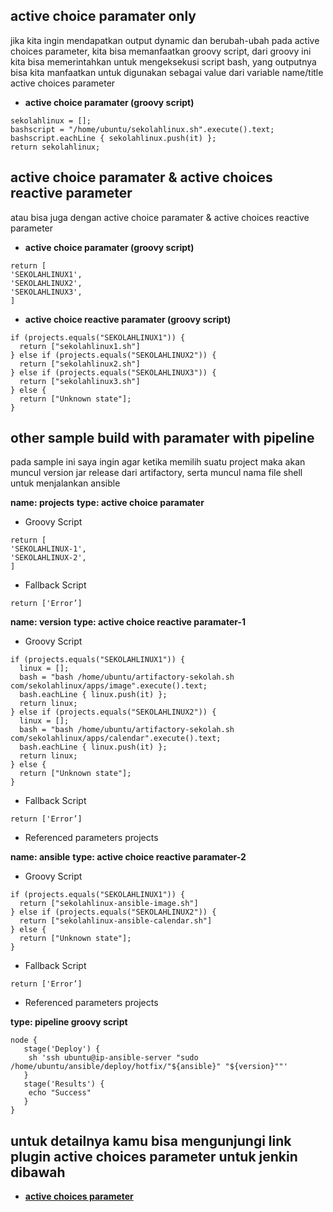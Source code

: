 ## active choice paramater only
jika kita ingin mendapatkan output dynamic dan berubah-ubah pada  active choices parameter, kita bisa memanfaatkan groovy script, dari groovy ini kita bisa memerintahkan untuk mengeksekusi script bash, yang outputnya bisa kita manfaatkan untuk digunakan sebagai value dari variable name/title active choices parameter
* **active choice paramater (groovy script)**
```
sekolahlinux = [];
bashscript = "/home/ubuntu/sekolahlinux.sh".execute().text;
bashscript.eachLine { sekolahlinux.push(it) };
return sekolahlinux;
```		
## active choice paramater & active choices reactive parameter
atau bisa juga dengan active choice paramater & active choices reactive parameter
* **active choice paramater (groovy script)**
```
return [
'SEKOLAHLINUX1',
'SEKOLAHLINUX2',
'SEKOLAHLINUX3',
]
```
* **active choice reactive paramater (groovy script)**
```
if (projects.equals("SEKOLAHLINUX1")) {
  return ["sekolahlinux1.sh"]
} else if (projects.equals("SEKOLAHLINUX2")) {
  return ["sekolahlinux2.sh"]
} else if (projects.equals("SEKOLAHLINUX3")) {
  return ["sekolahlinux3.sh"]
} else {
  return ["Unknown state"];
}
```

## other sample build with paramater with pipeline
pada sample ini saya ingin agar ketika memilih suatu project maka akan muncul version jar release dari artifactory, serta muncul nama file shell untuk menjalankan ansible

**name: projects**
**type: active choice paramater**
* Groovy Script
```
return [
'SEKOLAHLINUX-1',
'SEKOLAHLINUX-2',
]
```
* Fallback Script
```
return ['Error’]
```

**name: version**
**type: active choice reactive paramater-1**
* Groovy Script
```
if (projects.equals("SEKOLAHLINUX1")) {
  linux = [];
  bash = "bash /home/ubuntu/artifactory-sekolah.sh com/sekolahlinux/apps/image".execute().text;
  bash.eachLine { linux.push(it) };
  return linux;
} else if (projects.equals("SEKOLAHLINUX2")) {
  linux = [];
  bash = "bash /home/ubuntu/artifactory-sekolah.sh com/sekolahlinux/apps/calendar".execute().text;
  bash.eachLine { linux.push(it) };
  return linux;
} else {
  return ["Unknown state"];
}
```
* Fallback Script
```
return ['Error’]
```
* Referenced parameters
projects


**name: ansible**
**type: active choice reactive paramater-2**
* Groovy Script
```
if (projects.equals("SEKOLAHLINUX1")) {
  return ["sekolahlinux-ansible-image.sh"]
} else if (projects.equals("SEKOLAHLINUX2")) {
  return ["sekolahlinux-ansible-calendar.sh"]
} else {
  return ["Unknown state"];
}
```
* Fallback Script
```
return ['Error’]
```
* Referenced parameters
projects


**type: pipeline groovy script**
```
node {
   stage('Deploy') {
    sh 'ssh ubuntu@ip-ansible-server "sudo /home/ubuntu/ansible/deploy/hotfix/"${ansible}" "${version}""'
   }
   stage('Results') {
    echo "Success"   
   }
}
```

## untuk detailnya kamu bisa mengunjungi link plugin active choices parameter untuk jenkin dibawah
* **[active choices parameter](https://wiki.jenkins.io/display/JENKINS/Active+Choices+Plugin)**


